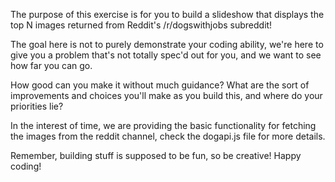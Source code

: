 The purpose of this exercise is for you to build a slideshow that displays the top N images returned from Reddit's /r/dogswithjobs subreddit!

The goal here is not to purely demonstrate your coding ability, we're here to give you a problem that's not totally spec'd out for you, and we want to see how far you can go.

How good can you make it without much guidance?
What are the sort of improvements and choices you'll make as you build this, and where do your priorities lie?

In the interest of time, we are providing the basic functionality for fetching the images from the reddit channel, check the dogapi.js file for more details.

Remember, building stuff is supposed to be fun, so be creative! Happy coding!
